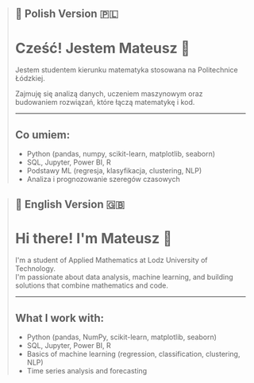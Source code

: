 > ## 📌 Polish Version 🇵🇱
> # Cześć! Jestem Mateusz 👋
> 
> Jestem studentem kierunku matematyka stosowana na Politechnice Łódzkiej.
> 
> Zajmuję się analizą danych, uczeniem maszynowym oraz budowaniem rozwiązań, które łączą matematykę i kod.
> 
> ---
> 
> ## Co umiem:
> - Python (pandas, numpy, scikit-learn, matplotlib, seaborn)
> - SQL, Jupyter, Power BI, R
> - Podstawy ML (regresja, klasyfikacja, clustering, NLP)
> - Analiza i prognozowanie szeregów czasowych


> ## 📌 English Version 🇬🇧
> 
> # Hi there! I'm Mateusz 👋
> 
> I'm a student of Applied Mathematics at Lodz University of Technology.  
> I'm passionate about data analysis, machine learning, and building solutions that combine mathematics and code.
> 
> ---
> 
> ## What I work with:
> - Python (pandas, NumPy, scikit-learn, matplotlib, seaborn)  
> - SQL, Jupyter, Power BI, R
> - Basics of machine learning (regression, classification, clustering, NLP)  
> - Time series analysis and forecasting 

